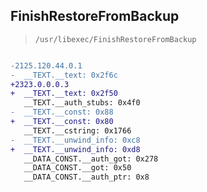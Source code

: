 ## FinishRestoreFromBackup

> `/usr/libexec/FinishRestoreFromBackup`

```diff

-2125.120.44.0.1
-  __TEXT.__text: 0x2f6c
+2323.0.0.0.3
+  __TEXT.__text: 0x2f50
   __TEXT.__auth_stubs: 0x4f0
-  __TEXT.__const: 0x88
+  __TEXT.__const: 0x80
   __TEXT.__cstring: 0x1766
-  __TEXT.__unwind_info: 0xc8
+  __TEXT.__unwind_info: 0xd8
   __DATA_CONST.__auth_got: 0x278
   __DATA_CONST.__got: 0x50
   __DATA_CONST.__auth_ptr: 0x8

```
